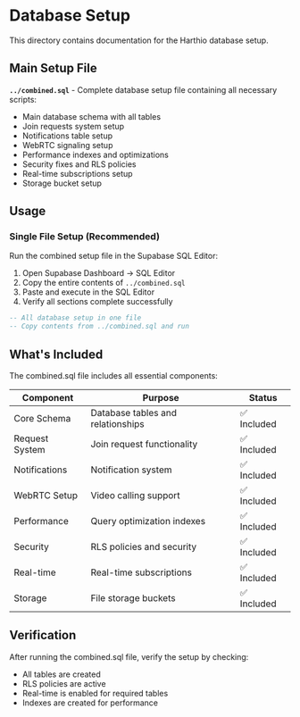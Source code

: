 # Database Setup

This directory contains documentation for the Harthio database setup.

## Main Setup File

**`../combined.sql`** - Complete database setup file containing all necessary scripts:
- Main database schema with all tables
- Join requests system setup  
- Notifications table setup
- WebRTC signaling setup
- Performance indexes and optimizations
- Security fixes and RLS policies
- Real-time subscriptions setup
- Storage bucket setup

## Usage

### Single File Setup (Recommended)
Run the combined setup file in the Supabase SQL Editor:

1. Open Supabase Dashboard → SQL Editor
2. Copy the entire contents of `../combined.sql`
3. Paste and execute in the SQL Editor
4. Verify all sections complete successfully

```sql
-- All database setup in one file
-- Copy contents from ../combined.sql and run
```

## What's Included

The combined.sql file includes all essential components:

| Component | Purpose | Status |
|-----------|---------|--------|
| Core Schema | Database tables and relationships | ✅ Included |
| Request System | Join request functionality | ✅ Included |
| Notifications | Notification system | ✅ Included |
| WebRTC Setup | Video calling support | ✅ Included |
| Performance | Query optimization indexes | ✅ Included |
| Security | RLS policies and security | ✅ Included |
| Real-time | Real-time subscriptions | ✅ Included |
| Storage | File storage buckets | ✅ Included |

## Verification

After running the combined.sql file, verify the setup by checking:
- All tables are created
- RLS policies are active
- Real-time is enabled for required tables
- Indexes are created for performance